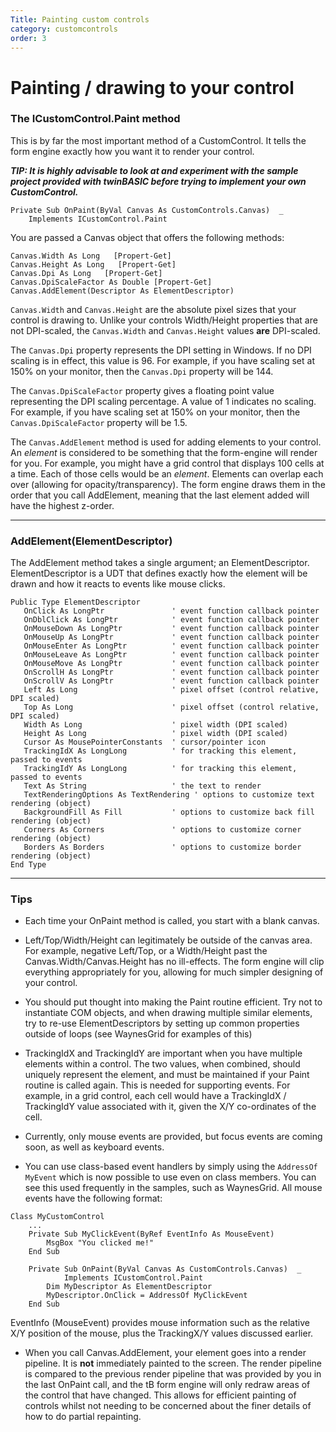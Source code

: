 ```yaml
---
Title: Painting custom controls
category: customcontrols
order: 3
---
```


# Painting / drawing to your control
### The ICustomControl.Paint method
This is by far the most important method of a CustomControl.  It tells the form engine exactly how you want it to render your control.

_**TIP: It is highly advisable to look at and experiment with the sample project provided with twinBASIC before trying to implement your own CustomControl.**_

    Private Sub OnPaint(ByVal Canvas As CustomControls.Canvas)  _
        Implements ICustomControl.Paint

You are passed a Canvas object that offers the following methods:

    Canvas.Width As Long   [Propert-Get]
    Canvas.Height As Long   [Propert-Get]
    Canvas.Dpi As Long   [Propert-Get]
    Canvas.DpiScaleFactor As Double [Propert-Get]
    Canvas.AddElement(Descriptor As ElementDescriptor)

`Canvas.Width` and `Canvas.Height` are the absolute pixel sizes that your control is drawing to.  Unlike your controls Width/Height properties that are not DPI-scaled, the `Canvas.Width` and `Canvas.Height` values **are** DPI-scaled.

The `Canvas.Dpi` property represents the DPI setting in Windows.  If no DPI scaling is in effect, this value is 96.  For example, if you have scaling set at 150% on your monitor, then the `Canvas.Dpi` property will be 144.

The `Canvas.DpiScaleFactor` property gives a floating point value representing the DPI scaling percentage.  A value of 1 indicates no scaling.  For example, if you have scaling set at 150% on your monitor, then the `Canvas.DpiScaleFactor` property will be 1.5.

The `Canvas.AddElement` method is used for adding elements to your control.  An *element* is considered to be something that the form-engine will render for you.  For example, you might have a grid control that displays 100 cells at a time.  Each of those cells would be an *element*.  Elements can overlap each over (allowing for opacity/transparency).  The form engine draws them in the order that you call AddElement, meaning that the last element added will have the highest z-order.
***
### AddElement(ElementDescriptor)
The AddElement method takes a single argument; an ElementDescriptor.  ElementDescriptor is a UDT that defines exactly how the element will be drawn and how it reacts to events like mouse clicks.

    Public Type ElementDescriptor
       OnClick As LongPtr               ' event function callback pointer
       OnDblClick As LongPtr            ' event function callback pointer
       OnMouseDown As LongPtr           ' event function callback pointer
       OnMouseUp As LongPtr             ' event function callback pointer
       OnMouseEnter As LongPtr          ' event function callback pointer
       OnMouseLeave As LongPtr          ' event function callback pointer
       OnMouseMove As LongPtr           ' event function callback pointer
       OnScrollH As LongPtr             ' event function callback pointer
       OnScrollV As LongPtr             ' event function callback pointer
       Left As Long                     ' pixel offset (control relative, DPI scaled)
       Top As Long                      ' pixel offset (control relative, DPI scaled)
       Width As Long                    ' pixel width (DPI scaled)
       Height As Long                   ' pixel width (DPI scaled)
       Cursor As MousePointerConstants  ' cursor/pointer icon
       TrackingIdX As LongLong          ' for tracking this element, passed to events
       TrackingIdY As LongLong          ' for tracking this element, passed to events
       Text As String                   ' the text to render
       TextRenderingOptions As TextRendering ' options to customize text rendering (object)
       BackgroundFill As Fill           ' options to customize back fill rendering (object)
       Corners As Corners               ' options to customize corner rendering (object)
       Borders As Borders               ' options to customize border rendering (object)
    End Type
***
### Tips
- Each time your OnPaint method is called, you start with a blank canvas.

- Left/Top/Width/Height can legitimately be outside of the canvas area.  For example, negative Left/Top, or a Width/Height past the Canvas.Width/Canvas.Height has no ill-effects.  The form engine will clip everything appropriately for you, allowing for much simpler designing of your control.

- You should put thought into making the Paint routine efficient.  Try not to instantiate COM objects, and when drawing multiple similar elements, try to re-use ElementDescriptors by setting up common properties outside of loops (see WaynesGrid for examples of this)

- TrackingIdX and TrackingIdY are important when you have multiple elements within a control.   The two values, when combined, should uniquely represent the element, and must be maintained if your Paint routine is called again.  This is needed for supporting events.  For example, in a grid control, each cell would have a TrackingIdX / TrackingIdY value associated with it, given the X/Y co-ordinates of the cell. 

- Currently, only mouse events are provided, but focus events are coming soon, as well as keyboard events.

- You can use class-based event handlers by simply using the `AddressOf MyEvent` which is now possible to use even on class members.  You can see this used frequently in the samples, such as WaynesGrid.    All mouse events have the following format:   
```
Class MyCustomControl
    ...
    Private Sub MyClickEvent(ByRef EventInfo As MouseEvent)
        MsgBox "You clicked me!"
    End Sub

    Private Sub OnPaint(ByVal Canvas As CustomControls.Canvas)  _
            Implements ICustomControl.Paint
        Dim MyDescriptor As ElementDescriptor
        MyDescriptor.OnClick = AddressOf MyClickEvent
    End Sub
```
EventInfo (MouseEvent) provides mouse information such as the relative X/Y position of the mouse, plus the TrackingX/Y values discussed earlier.

- When you call Canvas.AddElement, your element goes into a render pipeline.  It is **not** immediately painted to the screen.   The render pipeline is compared to the previous render pipeline that was provided by you in the last OnPaint call, and the tB form engine will only redraw areas of the control that have changed.  This allows for efficient painting of controls whilst not needing to be concerned about the finer details of how to do partial repainting.